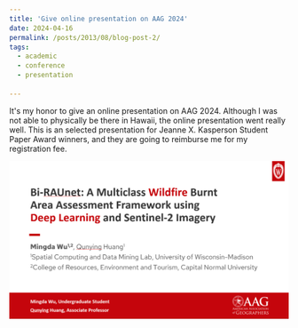 ```yaml
---
title: 'Give online presentation on AAG 2024'
date: 2024-04-16
permalink: /posts/2013/08/blog-post-2/
tags:
  - academic
  - conference
  - presentation
 
---
```


It's my honor to give an online presentation on AAG 2024. Although I was not able to physically be there in Hawaii, the online presentation went really well. 
This is an selected presentation for Jeanne X. Kasperson Student Paper Award winners, and they are going to reimburse me for my registration fee.

<img src='/images/AAG.png'>